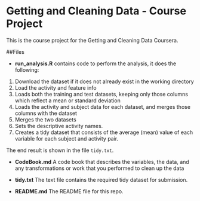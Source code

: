 # Getting and Cleaning Data - Course Project

This is the course project for the Getting and Cleaning Data Coursera.

##Files
* **run_analysis.R** contains code to perform the analysis, it does the following:

1. Download the dataset if it does not already exist in the working directory
2. Load the activity and feature info
3. Loads both the training and test datasets, keeping only those columns which
   reflect a mean or standard deviation
4. Loads the activity and subject data for each dataset, and merges those
   columns with the dataset
5. Merges the two datasets
6. Sets the descriptive activity names.
7. Creates a tidy dataset that consists of the average (mean) value of each
   variable for each subject and activity pair.

The end result is shown in the file `tidy.txt`.

* **CodeBook.md** A code book that describes the variables, the data, and any transformations or work that you performed to clean up the data

* **tidy.txt** The text file contains the required tidy dataset for submission. 

* **README.md** The README file for this repo.